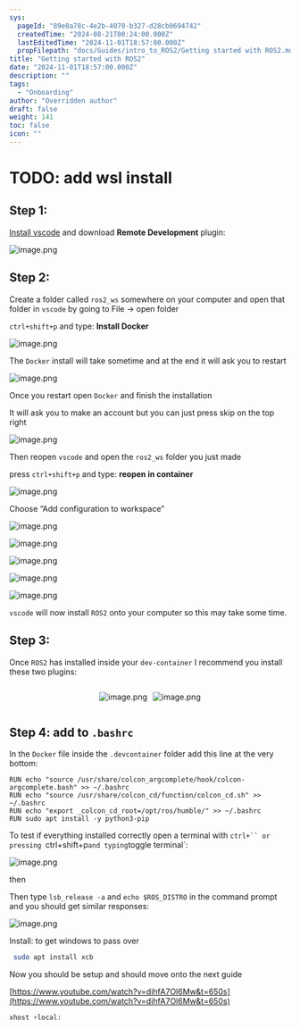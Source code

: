 ```yaml
---
sys:
  pageId: "89e0a78c-4e2b-4070-b327-d28cb0694742"
  createdTime: "2024-08-21T00:24:00.000Z"
  lastEditedTime: "2024-11-01T18:57:00.000Z"
  propFilepath: "docs/Guides/intro_to_ROS2/Getting started with ROS2.md"
title: "Getting started with ROS2"
date: "2024-11-01T18:57:00.000Z"
description: ""
tags:
  - "Onboarding"
author: "Overridden author"
draft: false
weight: 141
toc: false
icon: ""
---
```


# TODO: add wsl install

## Step 1:

[Install vscode](https://code.visualstudio.com/download) and download **Remote Development** plugin:

![image.png](https://prod-files-secure.s3.us-west-2.amazonaws.com/d518164a-d88e-44d1-a4ee-3adb3bd8bce0/efb52993-1881-4a40-b95e-6f020334f022/image.png?X-Amz-Algorithm=AWS4-HMAC-SHA256&X-Amz-Content-Sha256=UNSIGNED-PAYLOAD&X-Amz-Credential=ASIAZI2LB466R2ZTHTTI%2F20250305%2Fus-west-2%2Fs3%2Faws4_request&X-Amz-Date=20250305T150847Z&X-Amz-Expires=3600&X-Amz-Security-Token=IQoJb3JpZ2luX2VjEM7%2F%2F%2F%2F%2F%2F%2F%2F%2F%2FwEaCXVzLXdlc3QtMiJGMEQCIAI1XQmsYPaGrLsaByU1EvqnS%2Bw%2BS8JNYesZX97wb3IPAiA6lpUE1dOQ7LsCdB0aue0rUcrEyByaGX8KUI04ARkPxyr%2FAwgXEAAaDDYzNzQyMzE4MzgwNSIM%2Fuhs%2Fa%2BcEnbE18tVKtwDfxIs%2FNnACFaqm%2FQRw0EavafTeurjwRKn52qLuqlFDxllGBPR38VvgVJ8STTkVhXRuW9gQBNuBqwzuD1XscCZ6TK1utyI9sLh1QP6u2AioapaD9nczBzT2OIy6q%2FZ0rH9SFiBHsaIs4uz9WQx1K1PmzkwtNaA1Te%2B8QPMlVoyucSms9K88Md7832RulpI8JU2VhVBKC7AAwMUXehnALxSBfXeMGscpE7P5XUWUcDWW0gBSS6%2BKd1ZOkAdMyRm1yT7InUhPSbzEGnCQ1v3vN9zVKRSs8xVtzaXVKGsUOP5JElE72f1zLd3E2f1xh3%2Br8u%2BSFgtNXwpj%2ByJvL%2BuNLZjgMN3V4eOJIlL7U4QIrO2XfBWi31ozp2%2Bh2SMCMjIfL0ZqK7dsVr5d21ITpTIwWuXFg0bE2q5kLAoAt%2FE%2BbS4rlYpC3ngigEUPkG2gSFaG9IDgoovSbG0aIsOHD30OIcW3b1M%2BMEceZSV%2FcROmIEQ9NtZUOUC21suKqTpJqN7skWVP1PR2qMPzbimhS0MwqZxxT4FTiYCEQL30rLeml9OE%2FG12bTfNH2eYy5vXUeFOUiVCGVNGxVTHB7kh0K6kzH5N9drlL6DERFzRdUyVw9xMgP0gFyu5AB6X%2FyhV9Ew5bihvgY6pgEWx%2BYgwZibguIBLUeFHd6%2FGub%2BkzmVWUfMPeidjE%2BIlNib%2F99%2BQv%2BLqiRdB0lUGcqDPPSuN7xEoyis5asWcaSBw7ITiU4XOEH3bN12qR1jWTEZuJ6JD%2B4BEMWZOwiSBl30WIygiLZo8DQj6%2BEXtJSmHO3YwU3DsfW2QT3XyO9mlBAW4nGjg1pNA13XGUsUIKFsFQWjBxftw%2FR79V8PpdyjObM4NB%2Bd&X-Amz-Signature=2ae850bb6ceae9072f4c8369f68494c764ff805c9ea6942bf3e967fffaf9f1df&X-Amz-SignedHeaders=host&x-id=GetObject)

## Step 2:

Create a folder called `ros2_ws` somewhere on your computer and open that folder in `vscode` by going to File → open folder 

`ctrl+shift+p` and type: **Install Docker**

![image.png](https://prod-files-secure.s3.us-west-2.amazonaws.com/d518164a-d88e-44d1-a4ee-3adb3bd8bce0/2269dc0e-1cd5-47ff-bceb-c04ad9b2eab0/image.png?X-Amz-Algorithm=AWS4-HMAC-SHA256&X-Amz-Content-Sha256=UNSIGNED-PAYLOAD&X-Amz-Credential=ASIAZI2LB466R2ZTHTTI%2F20250305%2Fus-west-2%2Fs3%2Faws4_request&X-Amz-Date=20250305T150847Z&X-Amz-Expires=3600&X-Amz-Security-Token=IQoJb3JpZ2luX2VjEM7%2F%2F%2F%2F%2F%2F%2F%2F%2F%2FwEaCXVzLXdlc3QtMiJGMEQCIAI1XQmsYPaGrLsaByU1EvqnS%2Bw%2BS8JNYesZX97wb3IPAiA6lpUE1dOQ7LsCdB0aue0rUcrEyByaGX8KUI04ARkPxyr%2FAwgXEAAaDDYzNzQyMzE4MzgwNSIM%2Fuhs%2Fa%2BcEnbE18tVKtwDfxIs%2FNnACFaqm%2FQRw0EavafTeurjwRKn52qLuqlFDxllGBPR38VvgVJ8STTkVhXRuW9gQBNuBqwzuD1XscCZ6TK1utyI9sLh1QP6u2AioapaD9nczBzT2OIy6q%2FZ0rH9SFiBHsaIs4uz9WQx1K1PmzkwtNaA1Te%2B8QPMlVoyucSms9K88Md7832RulpI8JU2VhVBKC7AAwMUXehnALxSBfXeMGscpE7P5XUWUcDWW0gBSS6%2BKd1ZOkAdMyRm1yT7InUhPSbzEGnCQ1v3vN9zVKRSs8xVtzaXVKGsUOP5JElE72f1zLd3E2f1xh3%2Br8u%2BSFgtNXwpj%2ByJvL%2BuNLZjgMN3V4eOJIlL7U4QIrO2XfBWi31ozp2%2Bh2SMCMjIfL0ZqK7dsVr5d21ITpTIwWuXFg0bE2q5kLAoAt%2FE%2BbS4rlYpC3ngigEUPkG2gSFaG9IDgoovSbG0aIsOHD30OIcW3b1M%2BMEceZSV%2FcROmIEQ9NtZUOUC21suKqTpJqN7skWVP1PR2qMPzbimhS0MwqZxxT4FTiYCEQL30rLeml9OE%2FG12bTfNH2eYy5vXUeFOUiVCGVNGxVTHB7kh0K6kzH5N9drlL6DERFzRdUyVw9xMgP0gFyu5AB6X%2FyhV9Ew5bihvgY6pgEWx%2BYgwZibguIBLUeFHd6%2FGub%2BkzmVWUfMPeidjE%2BIlNib%2F99%2BQv%2BLqiRdB0lUGcqDPPSuN7xEoyis5asWcaSBw7ITiU4XOEH3bN12qR1jWTEZuJ6JD%2B4BEMWZOwiSBl30WIygiLZo8DQj6%2BEXtJSmHO3YwU3DsfW2QT3XyO9mlBAW4nGjg1pNA13XGUsUIKFsFQWjBxftw%2FR79V8PpdyjObM4NB%2Bd&X-Amz-Signature=e26cad2748cade51059f2eb2c759b76caa221650c4366baf97a05c31e17127cc&X-Amz-SignedHeaders=host&x-id=GetObject)

The `Docker` install will take sometime and at the end it will ask you to restart

![image.png](https://prod-files-secure.s3.us-west-2.amazonaws.com/d518164a-d88e-44d1-a4ee-3adb3bd8bce0/ed233f78-be33-4b1f-b89c-9c346c0e961e/image.png?X-Amz-Algorithm=AWS4-HMAC-SHA256&X-Amz-Content-Sha256=UNSIGNED-PAYLOAD&X-Amz-Credential=ASIAZI2LB466R2ZTHTTI%2F20250305%2Fus-west-2%2Fs3%2Faws4_request&X-Amz-Date=20250305T150847Z&X-Amz-Expires=3600&X-Amz-Security-Token=IQoJb3JpZ2luX2VjEM7%2F%2F%2F%2F%2F%2F%2F%2F%2F%2FwEaCXVzLXdlc3QtMiJGMEQCIAI1XQmsYPaGrLsaByU1EvqnS%2Bw%2BS8JNYesZX97wb3IPAiA6lpUE1dOQ7LsCdB0aue0rUcrEyByaGX8KUI04ARkPxyr%2FAwgXEAAaDDYzNzQyMzE4MzgwNSIM%2Fuhs%2Fa%2BcEnbE18tVKtwDfxIs%2FNnACFaqm%2FQRw0EavafTeurjwRKn52qLuqlFDxllGBPR38VvgVJ8STTkVhXRuW9gQBNuBqwzuD1XscCZ6TK1utyI9sLh1QP6u2AioapaD9nczBzT2OIy6q%2FZ0rH9SFiBHsaIs4uz9WQx1K1PmzkwtNaA1Te%2B8QPMlVoyucSms9K88Md7832RulpI8JU2VhVBKC7AAwMUXehnALxSBfXeMGscpE7P5XUWUcDWW0gBSS6%2BKd1ZOkAdMyRm1yT7InUhPSbzEGnCQ1v3vN9zVKRSs8xVtzaXVKGsUOP5JElE72f1zLd3E2f1xh3%2Br8u%2BSFgtNXwpj%2ByJvL%2BuNLZjgMN3V4eOJIlL7U4QIrO2XfBWi31ozp2%2Bh2SMCMjIfL0ZqK7dsVr5d21ITpTIwWuXFg0bE2q5kLAoAt%2FE%2BbS4rlYpC3ngigEUPkG2gSFaG9IDgoovSbG0aIsOHD30OIcW3b1M%2BMEceZSV%2FcROmIEQ9NtZUOUC21suKqTpJqN7skWVP1PR2qMPzbimhS0MwqZxxT4FTiYCEQL30rLeml9OE%2FG12bTfNH2eYy5vXUeFOUiVCGVNGxVTHB7kh0K6kzH5N9drlL6DERFzRdUyVw9xMgP0gFyu5AB6X%2FyhV9Ew5bihvgY6pgEWx%2BYgwZibguIBLUeFHd6%2FGub%2BkzmVWUfMPeidjE%2BIlNib%2F99%2BQv%2BLqiRdB0lUGcqDPPSuN7xEoyis5asWcaSBw7ITiU4XOEH3bN12qR1jWTEZuJ6JD%2B4BEMWZOwiSBl30WIygiLZo8DQj6%2BEXtJSmHO3YwU3DsfW2QT3XyO9mlBAW4nGjg1pNA13XGUsUIKFsFQWjBxftw%2FR79V8PpdyjObM4NB%2Bd&X-Amz-Signature=a42eb6a1618c9d5fc940dab3f4f8ed264b37888b991d4c816c08c215c6e808ba&X-Amz-SignedHeaders=host&x-id=GetObject)

Once you restart open `Docker` and finish the installation

It will ask you to make an account but you can just press skip on the top right

![image.png](https://prod-files-secure.s3.us-west-2.amazonaws.com/d518164a-d88e-44d1-a4ee-3adb3bd8bce0/21010ad9-1659-4fd9-9f59-9932a09b2a3d/image.png?X-Amz-Algorithm=AWS4-HMAC-SHA256&X-Amz-Content-Sha256=UNSIGNED-PAYLOAD&X-Amz-Credential=ASIAZI2LB466R2ZTHTTI%2F20250305%2Fus-west-2%2Fs3%2Faws4_request&X-Amz-Date=20250305T150847Z&X-Amz-Expires=3600&X-Amz-Security-Token=IQoJb3JpZ2luX2VjEM7%2F%2F%2F%2F%2F%2F%2F%2F%2F%2FwEaCXVzLXdlc3QtMiJGMEQCIAI1XQmsYPaGrLsaByU1EvqnS%2Bw%2BS8JNYesZX97wb3IPAiA6lpUE1dOQ7LsCdB0aue0rUcrEyByaGX8KUI04ARkPxyr%2FAwgXEAAaDDYzNzQyMzE4MzgwNSIM%2Fuhs%2Fa%2BcEnbE18tVKtwDfxIs%2FNnACFaqm%2FQRw0EavafTeurjwRKn52qLuqlFDxllGBPR38VvgVJ8STTkVhXRuW9gQBNuBqwzuD1XscCZ6TK1utyI9sLh1QP6u2AioapaD9nczBzT2OIy6q%2FZ0rH9SFiBHsaIs4uz9WQx1K1PmzkwtNaA1Te%2B8QPMlVoyucSms9K88Md7832RulpI8JU2VhVBKC7AAwMUXehnALxSBfXeMGscpE7P5XUWUcDWW0gBSS6%2BKd1ZOkAdMyRm1yT7InUhPSbzEGnCQ1v3vN9zVKRSs8xVtzaXVKGsUOP5JElE72f1zLd3E2f1xh3%2Br8u%2BSFgtNXwpj%2ByJvL%2BuNLZjgMN3V4eOJIlL7U4QIrO2XfBWi31ozp2%2Bh2SMCMjIfL0ZqK7dsVr5d21ITpTIwWuXFg0bE2q5kLAoAt%2FE%2BbS4rlYpC3ngigEUPkG2gSFaG9IDgoovSbG0aIsOHD30OIcW3b1M%2BMEceZSV%2FcROmIEQ9NtZUOUC21suKqTpJqN7skWVP1PR2qMPzbimhS0MwqZxxT4FTiYCEQL30rLeml9OE%2FG12bTfNH2eYy5vXUeFOUiVCGVNGxVTHB7kh0K6kzH5N9drlL6DERFzRdUyVw9xMgP0gFyu5AB6X%2FyhV9Ew5bihvgY6pgEWx%2BYgwZibguIBLUeFHd6%2FGub%2BkzmVWUfMPeidjE%2BIlNib%2F99%2BQv%2BLqiRdB0lUGcqDPPSuN7xEoyis5asWcaSBw7ITiU4XOEH3bN12qR1jWTEZuJ6JD%2B4BEMWZOwiSBl30WIygiLZo8DQj6%2BEXtJSmHO3YwU3DsfW2QT3XyO9mlBAW4nGjg1pNA13XGUsUIKFsFQWjBxftw%2FR79V8PpdyjObM4NB%2Bd&X-Amz-Signature=e309252dcf9b73fbe7bdbddcbc4d3fa22acf7d9748e3cb8e97402de301aa1ad5&X-Amz-SignedHeaders=host&x-id=GetObject)

Then reopen `vscode` and open the `ros2_ws` folder you just made

press `ctrl+shift+p` and type: **reopen in container**

![image.png](https://prod-files-secure.s3.us-west-2.amazonaws.com/d518164a-d88e-44d1-a4ee-3adb3bd8bce0/4e93b8c2-41ad-488c-8095-c74205196118/image.png?X-Amz-Algorithm=AWS4-HMAC-SHA256&X-Amz-Content-Sha256=UNSIGNED-PAYLOAD&X-Amz-Credential=ASIAZI2LB466R2ZTHTTI%2F20250305%2Fus-west-2%2Fs3%2Faws4_request&X-Amz-Date=20250305T150847Z&X-Amz-Expires=3600&X-Amz-Security-Token=IQoJb3JpZ2luX2VjEM7%2F%2F%2F%2F%2F%2F%2F%2F%2F%2FwEaCXVzLXdlc3QtMiJGMEQCIAI1XQmsYPaGrLsaByU1EvqnS%2Bw%2BS8JNYesZX97wb3IPAiA6lpUE1dOQ7LsCdB0aue0rUcrEyByaGX8KUI04ARkPxyr%2FAwgXEAAaDDYzNzQyMzE4MzgwNSIM%2Fuhs%2Fa%2BcEnbE18tVKtwDfxIs%2FNnACFaqm%2FQRw0EavafTeurjwRKn52qLuqlFDxllGBPR38VvgVJ8STTkVhXRuW9gQBNuBqwzuD1XscCZ6TK1utyI9sLh1QP6u2AioapaD9nczBzT2OIy6q%2FZ0rH9SFiBHsaIs4uz9WQx1K1PmzkwtNaA1Te%2B8QPMlVoyucSms9K88Md7832RulpI8JU2VhVBKC7AAwMUXehnALxSBfXeMGscpE7P5XUWUcDWW0gBSS6%2BKd1ZOkAdMyRm1yT7InUhPSbzEGnCQ1v3vN9zVKRSs8xVtzaXVKGsUOP5JElE72f1zLd3E2f1xh3%2Br8u%2BSFgtNXwpj%2ByJvL%2BuNLZjgMN3V4eOJIlL7U4QIrO2XfBWi31ozp2%2Bh2SMCMjIfL0ZqK7dsVr5d21ITpTIwWuXFg0bE2q5kLAoAt%2FE%2BbS4rlYpC3ngigEUPkG2gSFaG9IDgoovSbG0aIsOHD30OIcW3b1M%2BMEceZSV%2FcROmIEQ9NtZUOUC21suKqTpJqN7skWVP1PR2qMPzbimhS0MwqZxxT4FTiYCEQL30rLeml9OE%2FG12bTfNH2eYy5vXUeFOUiVCGVNGxVTHB7kh0K6kzH5N9drlL6DERFzRdUyVw9xMgP0gFyu5AB6X%2FyhV9Ew5bihvgY6pgEWx%2BYgwZibguIBLUeFHd6%2FGub%2BkzmVWUfMPeidjE%2BIlNib%2F99%2BQv%2BLqiRdB0lUGcqDPPSuN7xEoyis5asWcaSBw7ITiU4XOEH3bN12qR1jWTEZuJ6JD%2B4BEMWZOwiSBl30WIygiLZo8DQj6%2BEXtJSmHO3YwU3DsfW2QT3XyO9mlBAW4nGjg1pNA13XGUsUIKFsFQWjBxftw%2FR79V8PpdyjObM4NB%2Bd&X-Amz-Signature=a18f483111e1ce0b6c1d790554379a74d08ae794f7adaa540b7e24b2a60c6742&X-Amz-SignedHeaders=host&x-id=GetObject)

Choose “Add configuration to workspace”

![image.png](https://prod-files-secure.s3.us-west-2.amazonaws.com/d518164a-d88e-44d1-a4ee-3adb3bd8bce0/9560b282-5060-4989-ba37-97e7b2c22476/image.png?X-Amz-Algorithm=AWS4-HMAC-SHA256&X-Amz-Content-Sha256=UNSIGNED-PAYLOAD&X-Amz-Credential=ASIAZI2LB466R2ZTHTTI%2F20250305%2Fus-west-2%2Fs3%2Faws4_request&X-Amz-Date=20250305T150847Z&X-Amz-Expires=3600&X-Amz-Security-Token=IQoJb3JpZ2luX2VjEM7%2F%2F%2F%2F%2F%2F%2F%2F%2F%2FwEaCXVzLXdlc3QtMiJGMEQCIAI1XQmsYPaGrLsaByU1EvqnS%2Bw%2BS8JNYesZX97wb3IPAiA6lpUE1dOQ7LsCdB0aue0rUcrEyByaGX8KUI04ARkPxyr%2FAwgXEAAaDDYzNzQyMzE4MzgwNSIM%2Fuhs%2Fa%2BcEnbE18tVKtwDfxIs%2FNnACFaqm%2FQRw0EavafTeurjwRKn52qLuqlFDxllGBPR38VvgVJ8STTkVhXRuW9gQBNuBqwzuD1XscCZ6TK1utyI9sLh1QP6u2AioapaD9nczBzT2OIy6q%2FZ0rH9SFiBHsaIs4uz9WQx1K1PmzkwtNaA1Te%2B8QPMlVoyucSms9K88Md7832RulpI8JU2VhVBKC7AAwMUXehnALxSBfXeMGscpE7P5XUWUcDWW0gBSS6%2BKd1ZOkAdMyRm1yT7InUhPSbzEGnCQ1v3vN9zVKRSs8xVtzaXVKGsUOP5JElE72f1zLd3E2f1xh3%2Br8u%2BSFgtNXwpj%2ByJvL%2BuNLZjgMN3V4eOJIlL7U4QIrO2XfBWi31ozp2%2Bh2SMCMjIfL0ZqK7dsVr5d21ITpTIwWuXFg0bE2q5kLAoAt%2FE%2BbS4rlYpC3ngigEUPkG2gSFaG9IDgoovSbG0aIsOHD30OIcW3b1M%2BMEceZSV%2FcROmIEQ9NtZUOUC21suKqTpJqN7skWVP1PR2qMPzbimhS0MwqZxxT4FTiYCEQL30rLeml9OE%2FG12bTfNH2eYy5vXUeFOUiVCGVNGxVTHB7kh0K6kzH5N9drlL6DERFzRdUyVw9xMgP0gFyu5AB6X%2FyhV9Ew5bihvgY6pgEWx%2BYgwZibguIBLUeFHd6%2FGub%2BkzmVWUfMPeidjE%2BIlNib%2F99%2BQv%2BLqiRdB0lUGcqDPPSuN7xEoyis5asWcaSBw7ITiU4XOEH3bN12qR1jWTEZuJ6JD%2B4BEMWZOwiSBl30WIygiLZo8DQj6%2BEXtJSmHO3YwU3DsfW2QT3XyO9mlBAW4nGjg1pNA13XGUsUIKFsFQWjBxftw%2FR79V8PpdyjObM4NB%2Bd&X-Amz-Signature=677c742c834f059e028ffd3403bcf21865b5864253977c68fd19cca533b43d55&X-Amz-SignedHeaders=host&x-id=GetObject)

![image.png](https://prod-files-secure.s3.us-west-2.amazonaws.com/d518164a-d88e-44d1-a4ee-3adb3bd8bce0/2ee63f81-886b-48e8-a553-dc6e5eac99e4/image.png?X-Amz-Algorithm=AWS4-HMAC-SHA256&X-Amz-Content-Sha256=UNSIGNED-PAYLOAD&X-Amz-Credential=ASIAZI2LB466R2ZTHTTI%2F20250305%2Fus-west-2%2Fs3%2Faws4_request&X-Amz-Date=20250305T150847Z&X-Amz-Expires=3600&X-Amz-Security-Token=IQoJb3JpZ2luX2VjEM7%2F%2F%2F%2F%2F%2F%2F%2F%2F%2FwEaCXVzLXdlc3QtMiJGMEQCIAI1XQmsYPaGrLsaByU1EvqnS%2Bw%2BS8JNYesZX97wb3IPAiA6lpUE1dOQ7LsCdB0aue0rUcrEyByaGX8KUI04ARkPxyr%2FAwgXEAAaDDYzNzQyMzE4MzgwNSIM%2Fuhs%2Fa%2BcEnbE18tVKtwDfxIs%2FNnACFaqm%2FQRw0EavafTeurjwRKn52qLuqlFDxllGBPR38VvgVJ8STTkVhXRuW9gQBNuBqwzuD1XscCZ6TK1utyI9sLh1QP6u2AioapaD9nczBzT2OIy6q%2FZ0rH9SFiBHsaIs4uz9WQx1K1PmzkwtNaA1Te%2B8QPMlVoyucSms9K88Md7832RulpI8JU2VhVBKC7AAwMUXehnALxSBfXeMGscpE7P5XUWUcDWW0gBSS6%2BKd1ZOkAdMyRm1yT7InUhPSbzEGnCQ1v3vN9zVKRSs8xVtzaXVKGsUOP5JElE72f1zLd3E2f1xh3%2Br8u%2BSFgtNXwpj%2ByJvL%2BuNLZjgMN3V4eOJIlL7U4QIrO2XfBWi31ozp2%2Bh2SMCMjIfL0ZqK7dsVr5d21ITpTIwWuXFg0bE2q5kLAoAt%2FE%2BbS4rlYpC3ngigEUPkG2gSFaG9IDgoovSbG0aIsOHD30OIcW3b1M%2BMEceZSV%2FcROmIEQ9NtZUOUC21suKqTpJqN7skWVP1PR2qMPzbimhS0MwqZxxT4FTiYCEQL30rLeml9OE%2FG12bTfNH2eYy5vXUeFOUiVCGVNGxVTHB7kh0K6kzH5N9drlL6DERFzRdUyVw9xMgP0gFyu5AB6X%2FyhV9Ew5bihvgY6pgEWx%2BYgwZibguIBLUeFHd6%2FGub%2BkzmVWUfMPeidjE%2BIlNib%2F99%2BQv%2BLqiRdB0lUGcqDPPSuN7xEoyis5asWcaSBw7ITiU4XOEH3bN12qR1jWTEZuJ6JD%2B4BEMWZOwiSBl30WIygiLZo8DQj6%2BEXtJSmHO3YwU3DsfW2QT3XyO9mlBAW4nGjg1pNA13XGUsUIKFsFQWjBxftw%2FR79V8PpdyjObM4NB%2Bd&X-Amz-Signature=f2cc998747507c72e3f5ee110f93d4c80c5745581f7f1c6e711dfeec78c0b868&X-Amz-SignedHeaders=host&x-id=GetObject)

![image.png](https://prod-files-secure.s3.us-west-2.amazonaws.com/d518164a-d88e-44d1-a4ee-3adb3bd8bce0/ae1580b2-b048-407e-aed9-b584224a7a04/image.png?X-Amz-Algorithm=AWS4-HMAC-SHA256&X-Amz-Content-Sha256=UNSIGNED-PAYLOAD&X-Amz-Credential=ASIAZI2LB466R2ZTHTTI%2F20250305%2Fus-west-2%2Fs3%2Faws4_request&X-Amz-Date=20250305T150847Z&X-Amz-Expires=3600&X-Amz-Security-Token=IQoJb3JpZ2luX2VjEM7%2F%2F%2F%2F%2F%2F%2F%2F%2F%2FwEaCXVzLXdlc3QtMiJGMEQCIAI1XQmsYPaGrLsaByU1EvqnS%2Bw%2BS8JNYesZX97wb3IPAiA6lpUE1dOQ7LsCdB0aue0rUcrEyByaGX8KUI04ARkPxyr%2FAwgXEAAaDDYzNzQyMzE4MzgwNSIM%2Fuhs%2Fa%2BcEnbE18tVKtwDfxIs%2FNnACFaqm%2FQRw0EavafTeurjwRKn52qLuqlFDxllGBPR38VvgVJ8STTkVhXRuW9gQBNuBqwzuD1XscCZ6TK1utyI9sLh1QP6u2AioapaD9nczBzT2OIy6q%2FZ0rH9SFiBHsaIs4uz9WQx1K1PmzkwtNaA1Te%2B8QPMlVoyucSms9K88Md7832RulpI8JU2VhVBKC7AAwMUXehnALxSBfXeMGscpE7P5XUWUcDWW0gBSS6%2BKd1ZOkAdMyRm1yT7InUhPSbzEGnCQ1v3vN9zVKRSs8xVtzaXVKGsUOP5JElE72f1zLd3E2f1xh3%2Br8u%2BSFgtNXwpj%2ByJvL%2BuNLZjgMN3V4eOJIlL7U4QIrO2XfBWi31ozp2%2Bh2SMCMjIfL0ZqK7dsVr5d21ITpTIwWuXFg0bE2q5kLAoAt%2FE%2BbS4rlYpC3ngigEUPkG2gSFaG9IDgoovSbG0aIsOHD30OIcW3b1M%2BMEceZSV%2FcROmIEQ9NtZUOUC21suKqTpJqN7skWVP1PR2qMPzbimhS0MwqZxxT4FTiYCEQL30rLeml9OE%2FG12bTfNH2eYy5vXUeFOUiVCGVNGxVTHB7kh0K6kzH5N9drlL6DERFzRdUyVw9xMgP0gFyu5AB6X%2FyhV9Ew5bihvgY6pgEWx%2BYgwZibguIBLUeFHd6%2FGub%2BkzmVWUfMPeidjE%2BIlNib%2F99%2BQv%2BLqiRdB0lUGcqDPPSuN7xEoyis5asWcaSBw7ITiU4XOEH3bN12qR1jWTEZuJ6JD%2B4BEMWZOwiSBl30WIygiLZo8DQj6%2BEXtJSmHO3YwU3DsfW2QT3XyO9mlBAW4nGjg1pNA13XGUsUIKFsFQWjBxftw%2FR79V8PpdyjObM4NB%2Bd&X-Amz-Signature=111deda1b2d0a7a1f2455b01fbe91941bfa1fd638243c81b8c6b68ded924c042&X-Amz-SignedHeaders=host&x-id=GetObject)

![image.png](https://prod-files-secure.s3.us-west-2.amazonaws.com/d518164a-d88e-44d1-a4ee-3adb3bd8bce0/53255b28-f75e-430f-b9e3-c0ac8577e42b/image.png?X-Amz-Algorithm=AWS4-HMAC-SHA256&X-Amz-Content-Sha256=UNSIGNED-PAYLOAD&X-Amz-Credential=ASIAZI2LB466R2ZTHTTI%2F20250305%2Fus-west-2%2Fs3%2Faws4_request&X-Amz-Date=20250305T150847Z&X-Amz-Expires=3600&X-Amz-Security-Token=IQoJb3JpZ2luX2VjEM7%2F%2F%2F%2F%2F%2F%2F%2F%2F%2FwEaCXVzLXdlc3QtMiJGMEQCIAI1XQmsYPaGrLsaByU1EvqnS%2Bw%2BS8JNYesZX97wb3IPAiA6lpUE1dOQ7LsCdB0aue0rUcrEyByaGX8KUI04ARkPxyr%2FAwgXEAAaDDYzNzQyMzE4MzgwNSIM%2Fuhs%2Fa%2BcEnbE18tVKtwDfxIs%2FNnACFaqm%2FQRw0EavafTeurjwRKn52qLuqlFDxllGBPR38VvgVJ8STTkVhXRuW9gQBNuBqwzuD1XscCZ6TK1utyI9sLh1QP6u2AioapaD9nczBzT2OIy6q%2FZ0rH9SFiBHsaIs4uz9WQx1K1PmzkwtNaA1Te%2B8QPMlVoyucSms9K88Md7832RulpI8JU2VhVBKC7AAwMUXehnALxSBfXeMGscpE7P5XUWUcDWW0gBSS6%2BKd1ZOkAdMyRm1yT7InUhPSbzEGnCQ1v3vN9zVKRSs8xVtzaXVKGsUOP5JElE72f1zLd3E2f1xh3%2Br8u%2BSFgtNXwpj%2ByJvL%2BuNLZjgMN3V4eOJIlL7U4QIrO2XfBWi31ozp2%2Bh2SMCMjIfL0ZqK7dsVr5d21ITpTIwWuXFg0bE2q5kLAoAt%2FE%2BbS4rlYpC3ngigEUPkG2gSFaG9IDgoovSbG0aIsOHD30OIcW3b1M%2BMEceZSV%2FcROmIEQ9NtZUOUC21suKqTpJqN7skWVP1PR2qMPzbimhS0MwqZxxT4FTiYCEQL30rLeml9OE%2FG12bTfNH2eYy5vXUeFOUiVCGVNGxVTHB7kh0K6kzH5N9drlL6DERFzRdUyVw9xMgP0gFyu5AB6X%2FyhV9Ew5bihvgY6pgEWx%2BYgwZibguIBLUeFHd6%2FGub%2BkzmVWUfMPeidjE%2BIlNib%2F99%2BQv%2BLqiRdB0lUGcqDPPSuN7xEoyis5asWcaSBw7ITiU4XOEH3bN12qR1jWTEZuJ6JD%2B4BEMWZOwiSBl30WIygiLZo8DQj6%2BEXtJSmHO3YwU3DsfW2QT3XyO9mlBAW4nGjg1pNA13XGUsUIKFsFQWjBxftw%2FR79V8PpdyjObM4NB%2Bd&X-Amz-Signature=e74bc25cdbd4c3d6dddec23a5760dbaf68916225cef022b417ae1943b20f3b2a&X-Amz-SignedHeaders=host&x-id=GetObject)

![image.png](https://prod-files-secure.s3.us-west-2.amazonaws.com/d518164a-d88e-44d1-a4ee-3adb3bd8bce0/7c562767-5af9-4ffb-97d1-327bcdf4ee00/image.png?X-Amz-Algorithm=AWS4-HMAC-SHA256&X-Amz-Content-Sha256=UNSIGNED-PAYLOAD&X-Amz-Credential=ASIAZI2LB466R2ZTHTTI%2F20250305%2Fus-west-2%2Fs3%2Faws4_request&X-Amz-Date=20250305T150847Z&X-Amz-Expires=3600&X-Amz-Security-Token=IQoJb3JpZ2luX2VjEM7%2F%2F%2F%2F%2F%2F%2F%2F%2F%2FwEaCXVzLXdlc3QtMiJGMEQCIAI1XQmsYPaGrLsaByU1EvqnS%2Bw%2BS8JNYesZX97wb3IPAiA6lpUE1dOQ7LsCdB0aue0rUcrEyByaGX8KUI04ARkPxyr%2FAwgXEAAaDDYzNzQyMzE4MzgwNSIM%2Fuhs%2Fa%2BcEnbE18tVKtwDfxIs%2FNnACFaqm%2FQRw0EavafTeurjwRKn52qLuqlFDxllGBPR38VvgVJ8STTkVhXRuW9gQBNuBqwzuD1XscCZ6TK1utyI9sLh1QP6u2AioapaD9nczBzT2OIy6q%2FZ0rH9SFiBHsaIs4uz9WQx1K1PmzkwtNaA1Te%2B8QPMlVoyucSms9K88Md7832RulpI8JU2VhVBKC7AAwMUXehnALxSBfXeMGscpE7P5XUWUcDWW0gBSS6%2BKd1ZOkAdMyRm1yT7InUhPSbzEGnCQ1v3vN9zVKRSs8xVtzaXVKGsUOP5JElE72f1zLd3E2f1xh3%2Br8u%2BSFgtNXwpj%2ByJvL%2BuNLZjgMN3V4eOJIlL7U4QIrO2XfBWi31ozp2%2Bh2SMCMjIfL0ZqK7dsVr5d21ITpTIwWuXFg0bE2q5kLAoAt%2FE%2BbS4rlYpC3ngigEUPkG2gSFaG9IDgoovSbG0aIsOHD30OIcW3b1M%2BMEceZSV%2FcROmIEQ9NtZUOUC21suKqTpJqN7skWVP1PR2qMPzbimhS0MwqZxxT4FTiYCEQL30rLeml9OE%2FG12bTfNH2eYy5vXUeFOUiVCGVNGxVTHB7kh0K6kzH5N9drlL6DERFzRdUyVw9xMgP0gFyu5AB6X%2FyhV9Ew5bihvgY6pgEWx%2BYgwZibguIBLUeFHd6%2FGub%2BkzmVWUfMPeidjE%2BIlNib%2F99%2BQv%2BLqiRdB0lUGcqDPPSuN7xEoyis5asWcaSBw7ITiU4XOEH3bN12qR1jWTEZuJ6JD%2B4BEMWZOwiSBl30WIygiLZo8DQj6%2BEXtJSmHO3YwU3DsfW2QT3XyO9mlBAW4nGjg1pNA13XGUsUIKFsFQWjBxftw%2FR79V8PpdyjObM4NB%2Bd&X-Amz-Signature=24cd59d8fee069842ceb8ac252f9c475087383be3e4831ec64aa38f06ec5a65a&X-Amz-SignedHeaders=host&x-id=GetObject)

`vscode` will now install `ROS2` onto your computer so this may take some time.

## Step 3:

Once `ROS2` has installed inside your `dev-container` I recommend you install these two plugins:

<div style="display: flex;flex-direction: row; column-gap:10px; max-width: 630px;justify-content: center;">
<div>

![image.png](https://prod-files-secure.s3.us-west-2.amazonaws.com/d518164a-d88e-44d1-a4ee-3adb3bd8bce0/3fc3d550-5a54-4ba1-ba6b-faa01cdb7369/image.png?X-Amz-Algorithm=AWS4-HMAC-SHA256&X-Amz-Content-Sha256=UNSIGNED-PAYLOAD&X-Amz-Credential=ASIAZI2LB466UYONSYD5%2F20250305%2Fus-west-2%2Fs3%2Faws4_request&X-Amz-Date=20250305T150851Z&X-Amz-Expires=3600&X-Amz-Security-Token=IQoJb3JpZ2luX2VjEM7%2F%2F%2F%2F%2F%2F%2F%2F%2F%2FwEaCXVzLXdlc3QtMiJIMEYCIQCjebgIS3ZSiuNeI2Ht3xSLuUFbY1LwVcDmX0TdKy780gIhAPPk2YuLF6%2FpvH%2F4KYtIUHeDAnZcdLVCclDpxO452W4JKv8DCBcQABoMNjM3NDIzMTgzODA1IgwD2n4UE5BzXZsG1qcq3ANMkry7pmmKGM6rCQ3h0xKaxBnGT68XZIp8JhppotbSAsqhr%2Big%2BzymNGnRvk0Nd8GRHhr6Q6pFigDL8b%2Fx6ekoa9NhoUHpQitS0ySXo9SgmEuHUKd4BFzCdNkv45Hq1CjW8w7N4dgYxZB87hd6P%2BTEfD%2B5sHRC4Dwj713qGdhrEkZ1BhZrTEYdf%2FEqWLm%2FnCLKCNrhWQ6SraHDVAdM7Mo5U%2FzHQo8%2BzG87RW3Q0DFMjjSmSok2js20TieJd7mJzmnWZAXC%2FobRTMAAoTQkDMFwBbpUGgK0nq87aw8yJCYuNlyfHRkfMCrKb%2Bk0TBzxxlasNiAuPVxWR5%2F6zDJb1S5djlCdwLuExfPk7%2F0hdejuKUu6CDnuOmxcv4MYbG8jizgpZQ%2BRfh3lmKbiuknDefj9KMu13JWFSY6Kb3hcLZEaEyAqI0kFa9QdjouA0qhi3MEC%2BFMcha7sKN2hcTvrZ45M0Pj5ogEClXtlNL3UdS%2Bu5xXXnimdxHe3vo45od4mxdOpK69y8E%2BRXlgLMcoBgiDrZGPax7bGc0tHC5CQUL4BiLcdWqK4NSlLV8Q6q0C2uPugukwuP4TcFEvEg2nz3NDiPSie%2FQINALEeHvvmNGOzJKmn37XzCR0NuCyT9jCIuaG%2BBjqkAZ2ft2IBi9lBkVc5mRzMH7NmGWzqw%2FO7vYSTZjBwPb7z300gQnTOLnuZe%2FPuTWuW%2BgLjegJ%2BR2KWibuopcxBEUQkcCQJvzcj5p0De06qUW5acrXjQglKgwVoIruJdxbfs%2FV56B30bHhQ1UP8VKJA3HwGKJSwm%2BW0es6SSEYnnNatwS8fHvALgwFr4YftziW0ZZy%2BxdXqEIs3mes1HPG%2Bos505QOQ&X-Amz-Signature=f0c3ae25e20d2fa19af3f14baa356b5b2debdc9a595e0735df2d552703524de9&X-Amz-SignedHeaders=host&x-id=GetObject)

</div>
<div>

![image.png](https://prod-files-secure.s3.us-west-2.amazonaws.com/d518164a-d88e-44d1-a4ee-3adb3bd8bce0/d994cc66-13c2-4093-a5a3-f84cf4601a82/image.png?X-Amz-Algorithm=AWS4-HMAC-SHA256&X-Amz-Content-Sha256=UNSIGNED-PAYLOAD&X-Amz-Credential=ASIAZI2LB466XAMEVCV6%2F20250305%2Fus-west-2%2Fs3%2Faws4_request&X-Amz-Date=20250305T150852Z&X-Amz-Expires=3600&X-Amz-Security-Token=IQoJb3JpZ2luX2VjEM7%2F%2F%2F%2F%2F%2F%2F%2F%2F%2FwEaCXVzLXdlc3QtMiJIMEYCIQDkmfPTwe2UnqWloEmgsRIvel5c5LJR0jORISME6LncPAIhANzuMRCwMNDV562kRwacvrmyJHOd84mRxTBeoffkDBF2Kv8DCBcQABoMNjM3NDIzMTgzODA1IgwVrwUu4irCJegMIc8q3AN7qVdUj%2F4yEVr8I2%2Bb3aVCueYU%2FqMDJOlLYzO2CpijH7xXlPX2eOXDYmzDPNQTBug5nEtZyLzIcHZ4ELm%2FU9Gle0FnBni34QL%2FE7dawrrf%2B35NvHS679bWDhH6PYTHJ%2FIkzhSYwul3YPkgQldzddWyeuW58cEs%2Br8618gGzyMjNZyP326EPedJyoUkLaMbayJSbXc0ytKrX06FvpEsDyOAcSjsLPINeAxISDjFO2v9Fus98pMqSeYMcdifjGR%2BYL6LuMjCCmTS%2Fsqo0a8%2FQDXjzU5mopI2Lxjw5qvGv%2BTz3%2BXfqpRdUx5w4UoVNn1qsDb%2Bbf9Zc9B6eGAdwFLnA0arBsizN1rnVb3YWj1GaELwEPbWj4KHNlPKWeP%2BfoZV6GNMDIAmUQkLC6ef%2FlHlhMYvjtSsUr6S%2BffNcTj2vxBoxVibaeWbsYjMt06I9y%2BgvL%2Fcd0RnUAyJHr7c4P6qGQObcQcL1RKEUdWUk5e84oIj2drjZK85AA4ztOi0uqk9%2BTaBoCO2f7JwnFQ1ElObOuL0bPu%2FBw37Wan6mWU%2BATO58ci0H7HL9v0VxXv05LTB0abY2OyjTHsBMOCAg43XCdIGe%2BOpczAGVcVwu3UYHnbrnz3UzqzuC29bVil9DDDOuKG%2BBjqkAbtnyFAWc2fv4EYlb1GD0yVgZwiGtAj7ptqbLMUvsCNmaPHw34OHWMMU7uN7SahIXEIq6V%2BOKDdsOBu2xEB11nfxudQ1mLecay0HyyJ%2F7TNIib9uvPURY7CHgd%2F0BZrsib%2FVTiHjwJTnIEXRGaTElG6FRV6ePcQu%2FVUlp42UBjIdRBlmzo4J610cRsfKrslegRTyK08rprw9wuhQJZy2DuqTzQ0B&X-Amz-Signature=48716a81c7699e6d4f9f2f99832dd42fe4bfcfeb216e76be8cbe72236d7cc87b&X-Amz-SignedHeaders=host&x-id=GetObject)

</div>
</div>

## Step 4: add to `.bashrc`

In the `Docker` file inside the `.devcontainer` folder add this line at the very bottom: 

```docker
RUN echo "source /usr/share/colcon_argcomplete/hook/colcon-argcomplete.bash" >> ~/.bashrc
RUN echo "source /usr/share/colcon_cd/function/colcon_cd.sh" >> ~/.bashrc
RUN echo "export _colcon_cd_root=/opt/ros/humble/" >> ~/.bashrc
RUN sudo apt install -y python3-pip 
```

To test if everything installed correctly open a terminal with `ctrl+`` or pressing `ctrl+shift+p` and typing `toggle terminal`:

![image.png](https://prod-files-secure.s3.us-west-2.amazonaws.com/d518164a-d88e-44d1-a4ee-3adb3bd8bce0/6a4943d8-b04e-4c02-9a58-775f3384d1a5/image.png?X-Amz-Algorithm=AWS4-HMAC-SHA256&X-Amz-Content-Sha256=UNSIGNED-PAYLOAD&X-Amz-Credential=ASIAZI2LB466R2ZTHTTI%2F20250305%2Fus-west-2%2Fs3%2Faws4_request&X-Amz-Date=20250305T150847Z&X-Amz-Expires=3600&X-Amz-Security-Token=IQoJb3JpZ2luX2VjEM7%2F%2F%2F%2F%2F%2F%2F%2F%2F%2FwEaCXVzLXdlc3QtMiJGMEQCIAI1XQmsYPaGrLsaByU1EvqnS%2Bw%2BS8JNYesZX97wb3IPAiA6lpUE1dOQ7LsCdB0aue0rUcrEyByaGX8KUI04ARkPxyr%2FAwgXEAAaDDYzNzQyMzE4MzgwNSIM%2Fuhs%2Fa%2BcEnbE18tVKtwDfxIs%2FNnACFaqm%2FQRw0EavafTeurjwRKn52qLuqlFDxllGBPR38VvgVJ8STTkVhXRuW9gQBNuBqwzuD1XscCZ6TK1utyI9sLh1QP6u2AioapaD9nczBzT2OIy6q%2FZ0rH9SFiBHsaIs4uz9WQx1K1PmzkwtNaA1Te%2B8QPMlVoyucSms9K88Md7832RulpI8JU2VhVBKC7AAwMUXehnALxSBfXeMGscpE7P5XUWUcDWW0gBSS6%2BKd1ZOkAdMyRm1yT7InUhPSbzEGnCQ1v3vN9zVKRSs8xVtzaXVKGsUOP5JElE72f1zLd3E2f1xh3%2Br8u%2BSFgtNXwpj%2ByJvL%2BuNLZjgMN3V4eOJIlL7U4QIrO2XfBWi31ozp2%2Bh2SMCMjIfL0ZqK7dsVr5d21ITpTIwWuXFg0bE2q5kLAoAt%2FE%2BbS4rlYpC3ngigEUPkG2gSFaG9IDgoovSbG0aIsOHD30OIcW3b1M%2BMEceZSV%2FcROmIEQ9NtZUOUC21suKqTpJqN7skWVP1PR2qMPzbimhS0MwqZxxT4FTiYCEQL30rLeml9OE%2FG12bTfNH2eYy5vXUeFOUiVCGVNGxVTHB7kh0K6kzH5N9drlL6DERFzRdUyVw9xMgP0gFyu5AB6X%2FyhV9Ew5bihvgY6pgEWx%2BYgwZibguIBLUeFHd6%2FGub%2BkzmVWUfMPeidjE%2BIlNib%2F99%2BQv%2BLqiRdB0lUGcqDPPSuN7xEoyis5asWcaSBw7ITiU4XOEH3bN12qR1jWTEZuJ6JD%2B4BEMWZOwiSBl30WIygiLZo8DQj6%2BEXtJSmHO3YwU3DsfW2QT3XyO9mlBAW4nGjg1pNA13XGUsUIKFsFQWjBxftw%2FR79V8PpdyjObM4NB%2Bd&X-Amz-Signature=54bf9afaa5d789726583e8831dc0788e9e465915e58d147df483131347640f56&X-Amz-SignedHeaders=host&x-id=GetObject)

then 

Then type `lsb_release -a` and `echo $ROS_DISTRO` in the command prompt and you should get similar responses:

![image.png](https://prod-files-secure.s3.us-west-2.amazonaws.com/d518164a-d88e-44d1-a4ee-3adb3bd8bce0/3e635dec-a805-4e85-8b9e-d000e5b71a4e/image.png?X-Amz-Algorithm=AWS4-HMAC-SHA256&X-Amz-Content-Sha256=UNSIGNED-PAYLOAD&X-Amz-Credential=ASIAZI2LB466R2ZTHTTI%2F20250305%2Fus-west-2%2Fs3%2Faws4_request&X-Amz-Date=20250305T150847Z&X-Amz-Expires=3600&X-Amz-Security-Token=IQoJb3JpZ2luX2VjEM7%2F%2F%2F%2F%2F%2F%2F%2F%2F%2FwEaCXVzLXdlc3QtMiJGMEQCIAI1XQmsYPaGrLsaByU1EvqnS%2Bw%2BS8JNYesZX97wb3IPAiA6lpUE1dOQ7LsCdB0aue0rUcrEyByaGX8KUI04ARkPxyr%2FAwgXEAAaDDYzNzQyMzE4MzgwNSIM%2Fuhs%2Fa%2BcEnbE18tVKtwDfxIs%2FNnACFaqm%2FQRw0EavafTeurjwRKn52qLuqlFDxllGBPR38VvgVJ8STTkVhXRuW9gQBNuBqwzuD1XscCZ6TK1utyI9sLh1QP6u2AioapaD9nczBzT2OIy6q%2FZ0rH9SFiBHsaIs4uz9WQx1K1PmzkwtNaA1Te%2B8QPMlVoyucSms9K88Md7832RulpI8JU2VhVBKC7AAwMUXehnALxSBfXeMGscpE7P5XUWUcDWW0gBSS6%2BKd1ZOkAdMyRm1yT7InUhPSbzEGnCQ1v3vN9zVKRSs8xVtzaXVKGsUOP5JElE72f1zLd3E2f1xh3%2Br8u%2BSFgtNXwpj%2ByJvL%2BuNLZjgMN3V4eOJIlL7U4QIrO2XfBWi31ozp2%2Bh2SMCMjIfL0ZqK7dsVr5d21ITpTIwWuXFg0bE2q5kLAoAt%2FE%2BbS4rlYpC3ngigEUPkG2gSFaG9IDgoovSbG0aIsOHD30OIcW3b1M%2BMEceZSV%2FcROmIEQ9NtZUOUC21suKqTpJqN7skWVP1PR2qMPzbimhS0MwqZxxT4FTiYCEQL30rLeml9OE%2FG12bTfNH2eYy5vXUeFOUiVCGVNGxVTHB7kh0K6kzH5N9drlL6DERFzRdUyVw9xMgP0gFyu5AB6X%2FyhV9Ew5bihvgY6pgEWx%2BYgwZibguIBLUeFHd6%2FGub%2BkzmVWUfMPeidjE%2BIlNib%2F99%2BQv%2BLqiRdB0lUGcqDPPSuN7xEoyis5asWcaSBw7ITiU4XOEH3bN12qR1jWTEZuJ6JD%2B4BEMWZOwiSBl30WIygiLZo8DQj6%2BEXtJSmHO3YwU3DsfW2QT3XyO9mlBAW4nGjg1pNA13XGUsUIKFsFQWjBxftw%2FR79V8PpdyjObM4NB%2Bd&X-Amz-Signature=6d75b2b8659b398f95bf3b780bca93b853191081a9c4dc49a27e00c9e069f1a6&X-Amz-SignedHeaders=host&x-id=GetObject)

Install:  to get windows to pass over

```bash
 sudo apt install xcb
```

Now you should be setup and should move onto the next guide 

[https://www.youtube.com/watch?v=dihfA7Ol6Mw&t=650s](https://www.youtube.com/watch?v=dihfA7Ol6Mw&t=650s)

```python
xhost +local:
```
